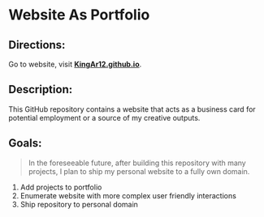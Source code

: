 Website As Portfolio
====================

Directions:
-----------
Go to website, visit **[KingAr12.github.io](KingAr12.github.io)**.

Description:
------------
This GitHub repository contains a website that acts as a business card for potential employment or a source of my creative outputs.

Goals:
------
> In the foreseeable future, after building this repository with many projects, 
> I plan to ship my personal website to a fully own domain.

1. Add projects to portfolio
2. Enumerate website with more complex user friendly interactions
3. Ship repository to personal domain